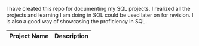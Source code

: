 I have created this repo for documenting my SQL projects. I realized all the projects and learning I am doing in SQL could be used later on for revision. I is also a good way of showcasing the proficiency in SQL.


| Project Name | Description |
| ------------ | ----------- |
